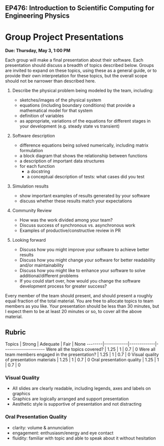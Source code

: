 ## EP476: Introduction to Scientific Computing for Engineering Physics

# Group Project Presentations

**Due: Thursday, May 3, 1:00 PM**

Each group will make a final presentation about their software.  Each
presentation should discuss a breadth of topics described below.  Groups are
invited to expand on these topics, using these as a general guide, or to
provide their own interpretation for these topics, but the overall scope
should not be narrower than described here.

1. Describe the physical problem being modeled by the team, including:
   * sketches/images of the physical system
   * equations (including boundary conditions) that provide a mathematical
     model for that system
   * definition of variables
   * as appropriate, variations of the equations for different stages in your
     development (e.g. steady state vs transient)

2. Software description
   * difference equations being solved numerically, including matrix formulation
   * a block diagram that shows the relationship between functions
   * a description of important data structures
   * for each function 
     * a docstring
     * a conceptual description of tests: what cases did you test

3. Simulation results
   * show important examples of results generated by your software
   * discuss whether these results match your expectations

4. Community Review
   * How was the work divided among your team?
   * Discuss success of synchronous vs. asynchronous work
   * Examples of productive/constructive review in PR

5. Looking forward
   * Discuss how you might improve your software to achieve better results
   * Discuss how you might change your software for better readability and/or maintainability
   * Discuss how you might like to enhance your software to solve additional/different problems
   * If you could start over, how would you change the software development process for greater success?

Every member of the team should present, and should present a roughly equal
fraction of the total material.  You are free to allocate topics to team
members as you like.  Your presentation should be less than 30 minutes, but I
expect them to be at least 20 minutes or so, to cover all the above material.

## Rubric

Topics  |  Strong    |   Adequate  |    Fair   |  None
--------|------------|-------------|---------------------
Were all the topics covered? |    1.25 |  1  |   0.7   |   0
Were all team members engaged in the presentation?  | 1.25   |  1   | 0.7  | 0
Visual quality of presentation materials | 1.25 | 1 | 0.7 | 0
Oral presentation quality | 1.25 | 1 | 0.7 | 0

### Visual Quality
* All slides are clearly readable, including legends, axes and labels on
  graphics
* Graphics are logically arranged and support presentation
* Aesthetic style is supportive of presentation and not distracting

### Oral Presentation Quality
* clarity: volume & annunciation
* engagement: enthusiasm/energy and eye contact
* fluidity: familiar with topic and able to speak about it without hesitation
